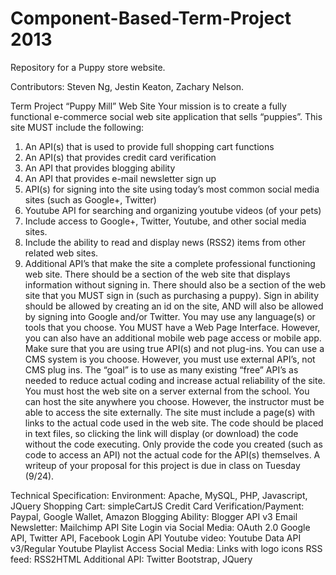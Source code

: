 Component-Based-Term-Project 2013
=================================

Repository for a Puppy store website.

Contributors: Steven Ng, Jestin Keaton, Zachary Nelson.

Term Project
“Puppy Mill” Web Site
Your mission is to create a fully functional e-commerce social web site application that sells “puppies”.
This site MUST include the following:
1. An API(s) that is used to provide full shopping cart functions
2. An API(s) that provides credit card verification
3. An API that provides blogging ability
4. An API that provides e-mail newsletter sign up
5. API(s) for signing into the site using today’s most common social media sites (such as Google+, Twitter)
6. Youtube API for searching and organizing youtube videos (of your pets)
7. Include access to Google+, Twitter, Youtube, and other social media sites.
8. Include the ability to read and display news (RSS2) items from other related web sites.
9. Additional API’s that make the site a complete professional functioning web site.
There should be a section of the web site that displays information without signing in. There should also be a section of the web site that you MUST sign in (such as purchasing a puppy). Sign in ability should be allowed by creating an id on the site, AND will also be allowed by signing into Google and/or Twitter.
You may use any language(s) or tools that you choose. You MUST have a Web Page Interface. However, you can also have an additional mobile web page access or mobile app.
Make sure that you are using true API(s) and not plug-ins. You can use a CMS system is you choose. However, you must use external API’s, not CMS plug ins.
The “goal” is to use as many existing “free” API’s as needed to reduce actual coding and increase actual reliability of the site.
You must host the web site on a server external from the school. You can host the site anywhere you choose. However, the instructor must be able to access the site externally.
The site must include a page(s) with links to the actual code used in the web site. The code should be placed in text files, so clicking the link will display (or download) the code without the code executing. Only provide the code you created (such as code to access an API) not the actual code for the API(s) themselves.
A writeup of your proposal for this project is due in class on Tuesday (9/24).

Technical Specification: 
Environment: Apache, MySQL, PHP, Javascript, JQuery
Shopping Cart: simpleCartJS
Credit Card Verification/Payment: Paypal, Google Wallet, Amazon
Blogging Ability: Blogger API v3
Email Newsletter: Mailchimp API
Site Login via Social Media: OAuth 2.0 Google API, Twitter API, Facebook Login API
Youtube video: Youtube Data API v3/Regular Youtube Playlist
Access Social Media: Links with logo icons
RSS feed: RSS2HTML
Additional API: Twitter Bootstrap, JQuery
